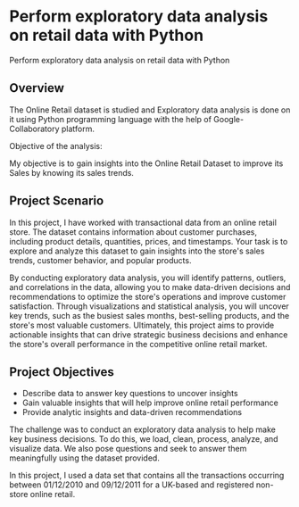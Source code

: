# Perform exploratory data analysis on retail data with Python
Perform exploratory data analysis on retail data with Python


## Overview

The Online Retail dataset is studied and Exploratory data analysis is done on it using Python programming language with the help of Google-Collaboratory platform.

Objective of the analysis:

My objective is to gain insights into the Online Retail Dataset to improve its Sales by knowing its sales trends.

## Project Scenario

In this project, I have worked with transactional data from an online retail store. The dataset contains information about customer purchases, including product details, quantities, prices, and timestamps. Your task is to explore and analyze this dataset to gain insights into the store's sales trends, customer behavior, and popular products. 

By conducting exploratory data analysis, you will identify patterns, outliers, and correlations in the data, allowing you to make data-driven decisions and recommendations to optimize the store's operations and improve customer satisfaction. Through visualizations and statistical analysis, you will uncover key trends, such as the busiest sales months, best-selling products, and the store's most valuable customers. Ultimately, this project aims to provide actionable insights that can drive strategic business decisions and enhance the store's overall performance in the competitive online retail market.

## Project Objectives

* Describe data to answer key questions to uncover insights
* Gain valuable insights that will help improve online retail performance
* Provide analytic insights and data-driven recommendations


The challenge was to conduct an exploratory data analysis to help make key business decisions. To do this, we load, clean, process, analyze, and visualize data. We also pose questions and seek to answer them meaningfully using the dataset provided.

In this project, I used a data set that contains all the transactions occurring between 01/12/2010 and 09/12/2011 for a UK-based and registered non-store online retail.


